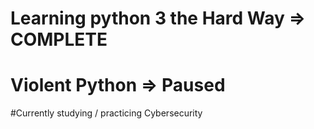# Learning python 3 the Hard Way  =>  COMPLETE
# Violent Python                  =>  Paused

#Currently studying / practicing Cybersecurity
